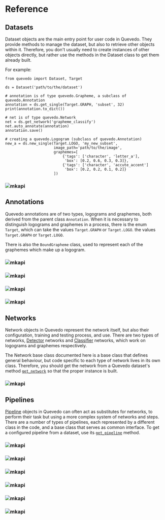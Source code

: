 # Reference

## Datasets

Dataset objects are the main entry point for user code in Quevedo. They provide
methods to manage the dataset, but also to retrieve other objects within it.
Therefore, you don't usually need to create instances of other objects directly,
but rather use the methods in the Dataset class to get them already built.

For example:

```
from quevedo import Dataset, Target

ds = Dataset('path/to/the/dataset')

# annotation is of type quevedo.Grapheme, a subclass of quevedo.Annotation
annotation = ds.get_single(Target.GRAPH, 'subset', 32)
print(annotation.to_dict())

# net is of type quevedo.Network
net = ds.get_network('grapheme_classify')
net.auto_annotate(annotation)
annotation.save()

# creating a quevedo.Logogram (subclass of quevedo.Annotation)
new_a = ds.new_single(Target.LOGO, 'my_new_subset',
                      image_path='path/to/the/image',
                      graphemes=[
                          {'tags': ['character', 'letter_a'],
                           'box': [0.2, 0.6, 0.3, 0.3]},
                          {'tags': ['character', 'accute_accent']
                           'box': [0.2, 0.2, 0.1, 0.2]}
                      ])
```

### ![mkapi](quevedo.Dataset|short)

## Annotations

Quevedo annotations are of two types, logograms and graphemes, both derived from
the parent class `Annotation`. When it is necessary to distinguish logograms and
graphemes in a process, there is the enum `Target`, which can take the values
`Target.GRAPH` or `Target.LOGO`. the values `Target.GRAPH` or `Target.LOGO`.

There is also the `BoundGrapheme` class, used to represent each of the graphemes
which make up a logogram.

### ![mkapi](quevedo.annotation.Annotation|short)
### ![mkapi](quevedo.annotation.Grapheme|short)
### ![mkapi](quevedo.annotation.Logogram|short)
### ![mkapi](quevedo.annotation.logogram.BoundGrapheme|short)

## Networks

Network objects in Quevedo represent the network itself, but also their
configuration, training and testing process, and use. There are two types of
networks, [Detector](nets.md#detector) networks and
[Classifier](nets.md#classifier) networks, which work on logograms and graphemes
respectively.

The Network base class documented here is a base class that defines general
behaviour, but code specific to each type of network lives in its own class.
Therefore, you should get the network from a Quevedo dataset's method
[`get_network`](#quevedodatasetdatasetget_network) so that the proper instance
is built.

### ![mkapi](quevedo.network.network.Network|short)

## Pipelines

[Pipeline](pipes.md) objects in Quevedo can often act as substitutes for
networks, to perform their task but using a more complex system of networks and
steps. There are a number of types of pipelines, each represented by a different
class in the code, and a base class that serves as common interface. To get
a configured pipeline from a dataset, use its
[`get_pipeline`](#quevedodatasetdatasetget_pipeline) method.

### ![mkapi](quevedo.pipeline.Pipeline|short)
### ![mkapi](quevedo.pipeline.NetworkPipeline|short)
### ![mkapi](quevedo.pipeline.LogogramPipeline|short)
### ![mkapi](quevedo.pipeline.SequencePipeline|short)
### ![mkapi](quevedo.pipeline.BranchPipeline|short)
### ![mkapi](quevedo.pipeline.FunctionPipeline|short)
